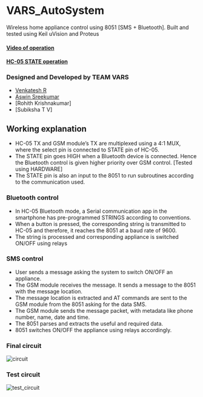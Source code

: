 # VARS_AutoSystem
Wireless home appliance control using 8051 [SMS + Bluetooth]. Built and tested using Keil uVision and Proteus 

#### [Video of operation](https://drive.google.com/file/d/1lxrP9cyHPhfxUEqP0h9ee0CDyieyZUmf/view?usp=sharing)
#### [HC-05 STATE operation](https://drive.google.com/file/d/1cMt5H4pJRYg0uKJ7UUtjo8AbJcdI7P5d/view?usp=sharing)

### Designed and Developed by TEAM VARS
- [Venkatesh R](https://github.com/Venkatesh13721)
- [Aswin Sreekumar](https://github.com/aswin-sreekumar)
- [Rohith Krishnakumar]
- [Subiksha T V]

## Working explanation
- HC-05 TX and GSM module’s TX are multiplexed using a 4:1 MUX, where the select pin is connected to STATE pin of HC-05.
- The STATE pin goes HIGH when a Bluetooth device is connected. Hence the Bluetooth control is given higher priority over GSM control. [Tested using HARDWARE]
- The STATE pin is also an input to the 8051 to run subroutines according to the communication used.

### Bluetooth control
- In HC-05 Bluetooth mode, a Serial communication app in the smartphone has pre-programmed STRINGS according to conventions.
- When a button is pressed, the corresponding string is transmitted to HC-05 and therefore, it reaches the 8051 at a baud rate of 9600.
- The string is processed and corresponding appliance is switched ON/OFF using relays

### SMS control
- User sends a message asking the system to switch ON/OFF an appliance.
- The GSM module receives the message. It sends a message to the 8051 with the message location.
- The message location is extracted and AT commands are sent to the GSM module from the 8051 asking for the data SMS.
- The GSM module sends the message packet, with metadata like phone number, name, date and time.
- The 8051 parses and extracts the useful and required data.
- 8051 switches ON/OFF the appliance using relays accordingly.

### Final circuit
![circuit](https://user-images.githubusercontent.com/63254914/119237264-928b0580-bb59-11eb-8a1d-9d71e6203531.png)

### Test circuit
![test_circuit](https://user-images.githubusercontent.com/63254914/119237751-10501080-bb5c-11eb-92f1-058754c14bb2.png)

 

